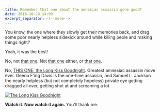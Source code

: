 ```yaml
---
title: Remember that one about the amnesiac assassin gone good?
date: 2016-10-28 14:00
excerpt_separator: <!--more-->
---
```


<p>You know, the one where they slowly get their memories back, and drag some poor nearly helpless sidekick around while killing peole and making things right?</p>

<p>Yeah, it was the best!</p>

No, not [that one](http://www.imdb.com/title/tt0258463/). Not [that one](http://www.imdb.com/title/tt0372183/) either, or [that one](http://www.imdb.com/title/tt0440963/).

<!--more-->

No, [THIS ONE, the Long Kiss Goodnight](http://www.imdb.com/title/tt0116908/). Greatest amnesiac assassin move ever. Geena F'ing Davis is the one-time assassin, and Samuel L. Jackson the nearly helpless (but not completely hopeless) private eye getting dragged all over, getting shot at and screaming a lot.

[![The Long Kiss Goodnight](https://images-na.ssl-images-amazon.com/images/M/MV5BYjdmNGUwMzAtN2FiOC00N2E3LWI0OWYtYTk5NDEyODIwNGJiXkEyXkFqcGdeQXVyNDk3NzU2MTQ@._V1_UX182_CR0,0,182,268_AL_.jpg)](http://www.imdb.com/title/tt0116908/)

**Watch it. Now watch it again.** You'll thank me.
